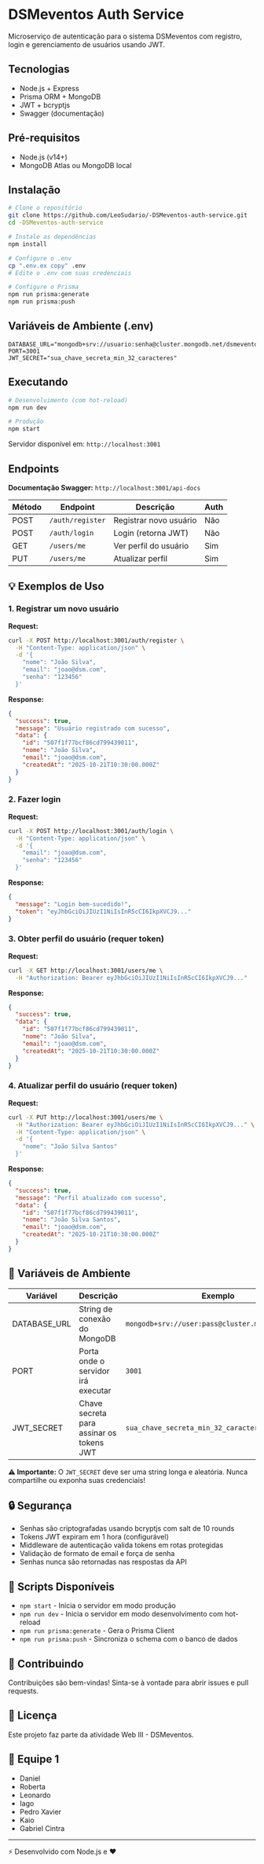 # DSMeventos Auth Service

Microserviço de autenticação para o sistema DSMeventos com registro, login e gerenciamento de usuários usando JWT.

## Tecnologias

- Node.js + Express
- Prisma ORM + MongoDB
- JWT + bcryptjs
- Swagger (documentação)

## Pré-requisitos

- Node.js (v14+)
- MongoDB Atlas ou MongoDB local

## Instalação

```bash
# Clone o repositório
git clone https://github.com/LeoSudario/-DSMeventos-auth-service.git
cd -DSMeventos-auth-service

# Instale as dependências
npm install

# Configure o .env
cp ".env.ex copy" .env
# Edite o .env com suas credenciais

# Configure o Prisma
npm run prisma:generate
npm run prisma:push
```

## Variáveis de Ambiente (.env)

```env
DATABASE_URL="mongodb+srv://usuario:senha@cluster.mongodb.net/dsmeventos"
PORT=3001
JWT_SECRET="sua_chave_secreta_min_32_caracteres"
```

## Executando

```bash
# Desenvolvimento (com hot-reload)
npm run dev

# Produção
npm start
```

Servidor disponível em: `http://localhost:3001`

## Endpoints

**Documentação Swagger:** `http://localhost:3001/api-docs`


| Método | Endpoint         | Descrição             | Auth |
| ------- | ---------------- | ----------------------- | ---- |
| POST    | `/auth/register` | Registrar novo usuário | Não |
| POST    | `/auth/login`    | Login (retorna JWT)     | Não |
| GET     | `/users/me`      | Ver perfil do usuário  | Sim  |
| PUT     | `/users/me`      | Atualizar perfil        | Sim  |

## 💡 Exemplos de Uso

### 1. Registrar um novo usuário

**Request:**

```bash
curl -X POST http://localhost:3001/auth/register \
  -H "Content-Type: application/json" \
  -d '{
    "nome": "João Silva",
    "email": "joao@dsm.com",
    "senha": "123456"
  }'
```

**Response:**

```json
{
  "success": true,
  "message": "Usuário registrado com sucesso",
  "data": {
    "id": "507f1f77bcf86cd799439011",
    "nome": "João Silva",
    "email": "joao@dsm.com",
    "createdAt": "2025-10-21T10:30:00.000Z"
  }
}
```

### 2. Fazer login

**Request:**

```bash
curl -X POST http://localhost:3001/auth/login \
  -H "Content-Type: application/json" \
  -d '{
    "email": "joao@dsm.com",
    "senha": "123456"
  }'
```

**Response:**

```json
{
  "message": "Login bem-sucedido!",
  "token": "eyJhbGciOiJIUzI1NiIsInR5cCI6IkpXVCJ9..."
}
```

### 3. Obter perfil do usuário (requer token)

**Request:**

```bash
curl -X GET http://localhost:3001/users/me \
  -H "Authorization: Bearer eyJhbGciOiJIUzI1NiIsInR5cCI6IkpXVCJ9..."
```

**Response:**

```json
{
  "success": true,
  "data": {
    "id": "507f1f77bcf86cd799439011",
    "nome": "João Silva",
    "email": "joao@dsm.com",
    "createdAt": "2025-10-21T10:30:00.000Z"
  }
}
```

### 4. Atualizar perfil do usuário (requer token)

**Request:**

```bash
curl -X PUT http://localhost:3001/users/me \
  -H "Authorization: Bearer eyJhbGciOiJIUzI1NiIsInR5cCI6IkpXVCJ9..." \
  -H "Content-Type: application/json" \
  -d '{
    "nome": "João Silva Santos"
  }'
```

**Response:**

```json
{
  "success": true,
  "message": "Perfil atualizado com sucesso",
  "data": {
    "id": "507f1f77bcf86cd799439011",
    "nome": "João Silva Santos",
    "email": "joao@dsm.com",
    "createdAt": "2025-10-21T10:30:00.000Z"
  }
}
```

## 🔐 Variáveis de Ambiente


| Variável    | Descrição                              | Exemplo                                          |
| ------------ | ---------------------------------------- | ------------------------------------------------ |
| DATABASE_URL | String de conexão do MongoDB            | `mongodb+srv://user:pass@cluster.mongodb.net/db` |
| PORT         | Porta onde o servidor irá executar      | `3001`                                           |
| JWT_SECRET   | Chave secreta para assinar os tokens JWT | `sua_chave_secreta_min_32_caracteres`            |

**⚠️ Importante:** O `JWT_SECRET` deve ser uma string longa e aleatória. Nunca compartilhe ou exponha suas credenciais!

## 🔒 Segurança

- Senhas são criptografadas usando bcryptjs com salt de 10 rounds
- Tokens JWT expiram em 1 hora (configurável)
- Middleware de autenticação valida tokens em rotas protegidas
- Validação de formato de email e força de senha
- Senhas nunca são retornadas nas respostas da API

## 📝 Scripts Disponíveis

- `npm start` - Inicia o servidor em modo produção
- `npm run dev` - Inicia o servidor em modo desenvolvimento com hot-reload
- `npm run prisma:generate` - Gera o Prisma Client
- `npm run prisma:push` - Sincroniza o schema com o banco de dados

## 🤝 Contribuindo

Contribuições são bem-vindas! Sinta-se à vontade para abrir issues e pull requests.

## 📄 Licença

Este projeto faz parte da atividade Web III - DSMeventos.

## 👥 Equipe 1

- Daniel
- Roberta
- Leonardo
- Iago
- Pedro Xavier
- Kaio
- Gabriel Cintra

---

⚡ Desenvolvido com Node.js e ❤️
